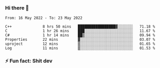### Hi there 👋
<!--START_SECTION:waka-->

```text
From: 16 May 2022 - To: 23 May 2022

C++              8 hrs 50 mins   █████████████████▓░░░░░░░   71.18 %
C                1 hr 26 mins    ███░░░░░░░░░░░░░░░░░░░░░░   11.67 %
C#               1 hr 14 mins    ██▒░░░░░░░░░░░░░░░░░░░░░░   09.94 %
Properties       22 mins         ▓░░░░░░░░░░░░░░░░░░░░░░░░   03.07 %
uproject         12 mins         ▒░░░░░░░░░░░░░░░░░░░░░░░░   01.65 %
Log              11 mins         ▒░░░░░░░░░░░░░░░░░░░░░░░░   01.53 %
```

<!--END_SECTION:waka-->
<!--
**TG4LAaron/TG4LAaron** is a ✨ _special_ ✨ repository because its `README.md` (this file) appears on your GitHub profile.

Here are some ideas to get you started:

- 🔭 I’m currently working on ...
- 🌱 I’m currently learning ...
- 👯 I’m looking to collaborate on ...
- 🤔 I’m looking for help with ...
- 💬 Ask me about ...
- 📫 How to reach me: ...
- 😄 Pronouns: ...
- ⚡ Fun fact: ...
-->
### ⚡ Fun fact: Shit dev
